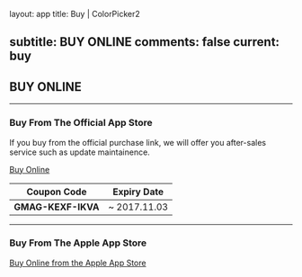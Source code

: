 layout: app
title: Buy | ColorPicker2

subtitle: BUY ONLINE
comments: false
current: buy
---

## <strong>BUY ONLINE</strong>
---

### Buy From The Official App Store
If you buy from the official purchase link, we will offer you after-sales service such as update maintainence. 

<a href="https://shopper.mycommerce.com/checkout/cart/add/55399-56" target="_blank"><span class="cls-banner-start-link"> <i class="fa fa-shopping-bag fa-3x" aria-hidden="true"></i> <span> Buy Online </span> <i class="fa fa-angle-double-right"></i> </span></a>


Coupon Code | Expiry Date
------ | -------
**GMAG-KEXF-IKVA** | ~ 2017.11.03

---

### Buy From The Apple App Store
<a href="https://itunes.apple.com/us/app/trytoaac/id849508170?l=zh&ls=1&mt=12" target="_blank"><span class="cls-banner-start-link"> <i class="fa fa-apple fa-3x" aria-hidden="true"></i> <span> Buy Online from the Apple App Store </span><i class="fa fa-angle-double-right"></i></span> </a>
